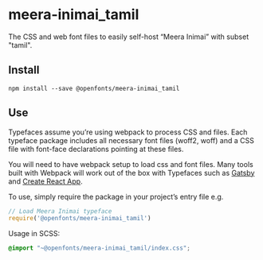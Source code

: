 
# meera-inimai_tamil

The CSS and web font files to easily self-host “Meera Inimai” with subset "tamil".

## Install

`npm install --save @openfonts/meera-inimai_tamil`

## Use

Typefaces assume you’re using webpack to process CSS and files. Each typeface
package includes all necessary font files (woff2, woff) and a CSS file with
font-face declarations pointing at these files.

You will need to have webpack setup to load css and font files. Many tools built
with Webpack will work out of the box with Typefaces such as [Gatsby](https://github.com/gatsbyjs/gatsby)
and [Create React App](https://github.com/facebookincubator/create-react-app).

To use, simply require the package in your project’s entry file e.g.

```javascript
// Load Meera Inimai typeface
require('@openfonts/meera-inimai_tamil')
```

Usage in SCSS:
```scss
@import "~@openfonts/meera-inimai_tamil/index.css";
```
